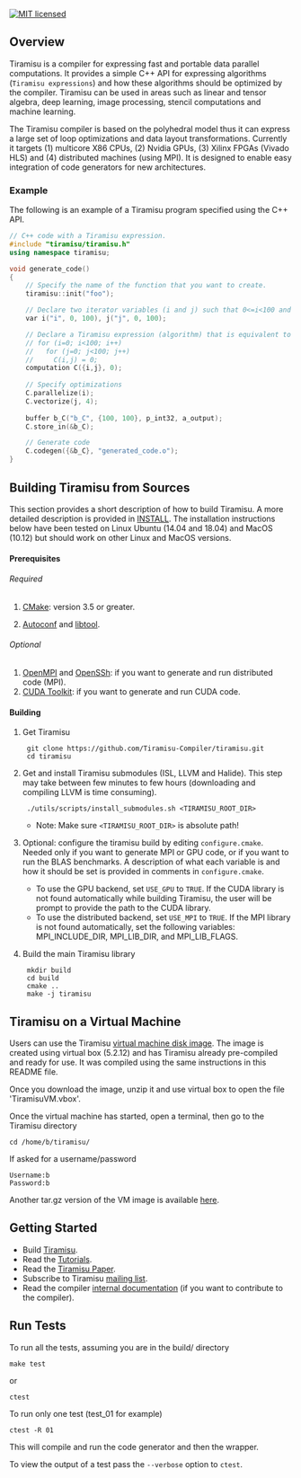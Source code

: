 [![MIT licensed](https://img.shields.io/badge/license-MIT-blue.svg)](./LICENSE)
<!--- [![Build Status](https://travis-ci.org/Tiramisu-Compiler/tiramisu.svg?branch=master)](https://travis-ci.org/Tiramisu-Compiler/tiramisu)--->

## Overview

Tiramisu is a compiler for expressing fast and portable data parallel computations.  It provides a simple C++ API for expressing algorithms (`Tiramisu expressions`) and how these algorithms should be optimized by the compiler.  Tiramisu can be used in areas such as linear and tensor algebra, deep learning, image processing, stencil computations and machine learning.

The Tiramisu compiler is based on the polyhedral model thus it can express a large set of loop optimizations and data layout transformations.  Currently it targets (1) multicore X86 CPUs, (2) Nvidia GPUs, (3) Xilinx FPGAs (Vivado HLS) and (4) distributed machines (using MPI).  It is designed to enable easy integration of code generators for new architectures.

### Example

The following is an example of a Tiramisu program specified using the C++ API.

```cpp
// C++ code with a Tiramisu expression.
#include "tiramisu/tiramisu.h"
using namespace tiramisu;

void generate_code()
{
    // Specify the name of the function that you want to create.
    tiramisu::init("foo");

    // Declare two iterator variables (i and j) such that 0<=i<100 and 0<=j<100.
    var i("i", 0, 100), j("j", 0, 100);

    // Declare a Tiramisu expression (algorithm) that is equivalent to the following C code
    // for (i=0; i<100; i++)
    //   for (j=0; j<100; j++)
    //     C(i,j) = 0;
    computation C({i,j}, 0);
    
    // Specify optimizations
    C.parallelize(i);
    C.vectorize(j, 4);
    
    buffer b_C("b_C", {100, 100}, p_int32, a_output);
    C.store_in(&b_C);

    // Generate code
    C.codegen({&b_C}, "generated_code.o");
}
```

## Building Tiramisu from Sources

This section provides a short description of how to build Tiramisu.  A more detailed description is provided in [INSTALL](INSTALL.md).  The installation instructions below have been tested on Linux Ubuntu (14.04 and 18.04) and MacOS (10.12) but should work on other Linux and MacOS versions.

#### Prerequisites
###### Required
1) [CMake](https://cmake.org/): version 3.5 or greater.

2) [Autoconf](https://www.gnu.org/software/autoconf/) and [libtool](https://www.gnu.org/software/libtool/).
  
###### Optional
1) [OpenMPI](https://www.open-mpi.org/) and [OpenSSh](https://www.openssh.com/): if you want to generate and run distributed code (MPI).
2) [CUDA Toolkit](https://developer.nvidia.com/cuda-toolkit): if you want to generate and run CUDA code.


#### Building
1) Get Tiramisu

        git clone https://github.com/Tiramisu-Compiler/tiramisu.git
        cd tiramisu

2) Get and install Tiramisu submodules (ISL, LLVM and Halide).  This step may take between few minutes to few hours (downloading and compiling LLVM is time consuming).

        ./utils/scripts/install_submodules.sh <TIRAMISU_ROOT_DIR>

    - Note: Make sure `<TIRAMISU_ROOT_DIR>` is absolute path!

3) Optional: configure the tiramisu build by editing `configure.cmake`.  Needed only if you want to generate MPI or GPU code, or if you want to run the BLAS benchmarks.  A description of what each variable is and how it should be set is provided in comments in `configure.cmake`.

    - To use the GPU backend, set `USE_GPU` to `TRUE`. If the CUDA library is not found automatically while building Tiramisu, the user will be prompt to provide the path to the CUDA library.
    - To use the distributed backend, set `USE_MPI` to `TRUE`. If the MPI library is not found automatically, set the following variables: MPI_INCLUDE_DIR, MPI_LIB_DIR, and MPI_LIB_FLAGS.

4) Build the main Tiramisu library

        mkdir build
        cd build
        cmake ..
        make -j tiramisu

## Tiramisu on a Virtual Machine
Users can use the Tiramisu [virtual machine disk image](http://groups.csail.mit.edu/commit/software/TiramisuVM.zip).  The image is created using virtual box (5.2.12) and has Tiramisu already pre-compiled and ready for use. It was compiled using the same instructions in this README file.

Once you download the image, unzip it and use virtual box to open the file 'TiramisuVM.vbox'.

Once the virtual machine has started, open a terminal, then go to the Tiramisu directory

    cd /home/b/tiramisu/
    
If asked for a username/password

    Username:b
    Password:b

Another tar.gz version of the VM image is available [here](http://groups.csail.mit.edu/commit/software/TiramisuVM.tar.gz).

## Getting Started
- Build [Tiramisu](https://github.com/Tiramisu-Compiler/tiramisu/).
- Read the [Tutorials](https://github.com/Tiramisu-Compiler/tiramisu/blob/master/tutorials/README.md).
- Read the [Tiramisu Paper](https://arxiv.org/abs/1804.10694).
- Subscribe to Tiramisu [mailing list](https://lists.csail.mit.edu/mailman/listinfo/tiramisu).
- Read the compiler [internal documentation](https://tiramisu-compiler.github.io/doc/) (if you want to contribute to the compiler).


## Run Tests

To run all the tests, assuming you are in the build/ directory

    make test

or

    ctest
    
To run only one test (test_01 for example)

    ctest -R 01

This will compile and run the code generator and then the wrapper.

To view the output of a test pass the `--verbose` option to `ctest`.
